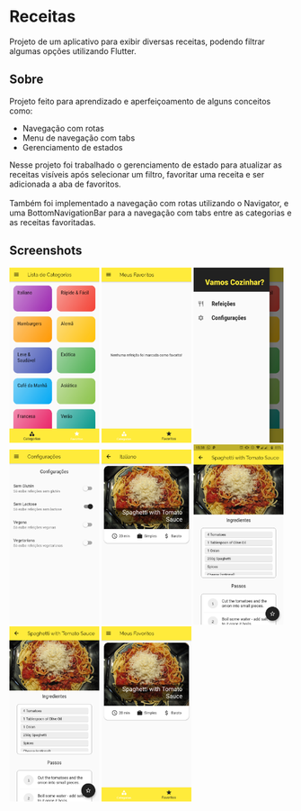 # Receitas

Projeto de um aplicativo para exibir diversas receitas, podendo filtrar algumas opções utilizando Flutter.

## Sobre

Projeto feito para aprendizado e aperfeiçoamento de alguns conceitos como:
- Navegação com rotas
- Menu de navegação com tabs
- Gerenciamento de estados

Nesse projeto foi trabalhado o gerenciamento de estado para atualizar as receitas visíveis após selecionar um filtro, favoritar uma receita e ser adicionada a aba de favoritos.
<br><br>
Também foi implementado a navegação com rotas utilizando o Navigator, e uma BottomNavigationBar para a navegação com tabs entre as categorias e as receitas favoritadas.

## Screenshots

<p float="left">
  <img src="screenshots/screenshot1.png" width="160" />
  <img src="screenshots/screenshot2.png" width="160" /> 
  <img src="screenshots/screenshot3.png" width="160" />
  <img src="screenshots/screenshot4.png" width="160" />
  <img src="screenshots/screenshot5.png" width="160" />
  <img src="screenshots/screenshot6.png" width="160" /> 
  <img src="screenshots/screenshot7.png" width="160" />
  <img src="screenshots/screenshot8.png" width="160" />
</p>